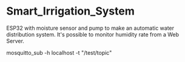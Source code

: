# Smart_Irrigation_System
ESP32 with moisture sensor and pump to make an automatic water distribution system. It's possible to monitor humidity rate from a Web Server. 


mosquitto_sub -h localhost -t "/test/topic"
